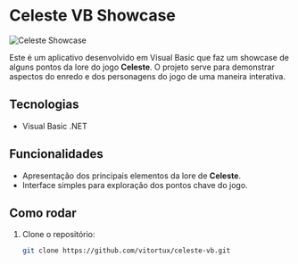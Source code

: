 # Celeste VB Showcase

![Celeste Showcase](https://www.google.com/url?sa=i&url=https%3A%2F%2Fwww.steamgriddb.com%2Fgame%2F13136&psig=AOvVaw1KPkJ5FpscAHu6o3unAX6U&ust=1734834976543000&source=images&cd=vfe&opi=89978449&ved=0CBQQjRxqFwoTCNijqIrqt4oDFQAAAAAdAAAAABAE)

Este é um aplicativo desenvolvido em Visual Basic que faz um showcase de alguns pontos da lore do jogo **Celeste**. O projeto serve para demonstrar aspectos do enredo e dos personagens do jogo de uma maneira interativa.

## Tecnologias
- Visual Basic .NET

## Funcionalidades
- Apresentação dos principais elementos da lore de **Celeste**.
- Interface simples para exploração dos pontos chave do jogo.

## Como rodar
1. Clone o repositório:
   ```bash
   git clone https://github.com/vitortux/celeste-vb.git
